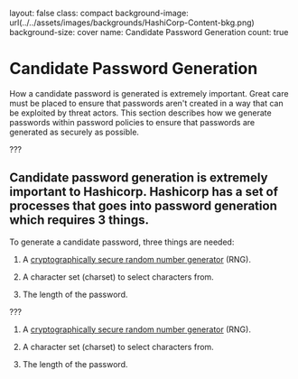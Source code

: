 
layout: false
class: compact
background-image: url(../../assets/images/backgrounds/HashiCorp-Content-bkg.png)
background-size: cover
name: Candidate Password Generation
count: true

# Candidate Password Generation

How a candidate password is generated is extremely important. Great care must be placed to ensure that passwords aren't created in a way that can be exploited by threat actors. This section describes how we generate passwords within password policies to ensure that passwords are generated as securely as possible.

???

Candidate password generation is extremely important to Hashicorp. Hashicorp has a set of processes that goes into password generation which requires 3 things.
--

To generate a candidate password, three things are needed:

1. A [cryptographically secure random number generator](https://pkg.go.dev/crypto/rand) (RNG).

2. A character set (charset) to select characters from.

3. The length of the password.

???

1. A [cryptographically secure random number generator](https://pkg.go.dev/crypto/rand) (RNG).

2. A character set (charset) to select characters from.

3. The length of the password.
